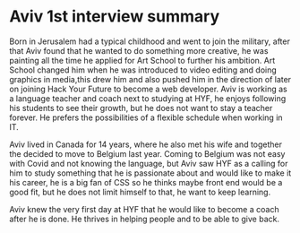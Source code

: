 # Aviv 1st interview summary

Born in Jerusalem had a typical childhood and went to join the military, 
after that Aviv found that he wanted to do something more creative, 
he was painting all the time he applied for Art School to further his ambition. 
Art School changed him when he was introduced to video editing 
and doing graphics in media,this drew him and also pushed him in the direction of 
later on joining Hack Your Future to become a web developer. 
Aviv is working as a language teacher and coach next to studying at HYF, 
he enjoys following his students to see their growth, 
but he does not want to stay a teacher forever. 
He prefers the possibilities of a flexible schedule when working in IT.

Aviv lived in Canada for 14 years, where he also met his wife 
and together the decided to move to Belgium last year. 
Coming to Belgium was not easy with Covid and not knowing the language, 
but Aviv saw HYF as a calling for him to study something that 
he is passionate about and would like to make it his career, 
he is a big fan of CSS so he thinks maybe front end would be a good fit, 
but he does not limit himself to that, he want to keep learning.

Aviv knew the very first day at HYF that he would like to become a coach 
after he is done. He thrives in helping people and to be able to give back.
